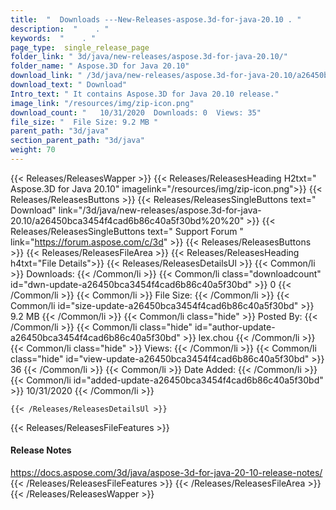 ```yaml
---
title:  "  Downloads ---New-Releases-aspose.3d-for-java-20.10 . " 
description:  "    . " 
keywords:  "    . " 
page_type:  single_release_page
folder_link: " 3d/java/new-releases/aspose.3d-for-java-20.10/"
folder_name: " Aspose.3D for Java 20.10"
download_link: " /3d/java/new-releases/aspose.3d-for-java-20.10/a26450bca3454f4cad6b86c40a5f30bd"
download_text: " Download"
Intro_text: " It contains Aspose.3D for Java 20.10 release."
image_link: "/resources/img/zip-icon.png"
download_count: "   10/31/2020  Downloads: 0  Views: 35"
file_size: "  File Size: 9.2 MB "
parent_path: "3d/java"
section_parent_path: "3d/java"
weight: 70
---
```


{{< Releases/ReleasesWapper >}}
  {{< Releases/ReleasesHeading H2txt=" Aspose.3D for Java 20.10" imagelink="/resources/img/zip-icon.png">}}
  {{< Releases/ReleasesButtons >}}
    {{< Releases/ReleasesSingleButtons text=" Download" link="/3d/java/new-releases/aspose.3d-for-java-20.10/a26450bca3454f4cad6b86c40a5f30bd%20%20" >}}
    {{< Releases/ReleasesSingleButtons text=" Support Forum " link="https://forum.aspose.com/c/3d" >}}
  {{< Releases/ReleasesButtons >}}
  {{< Releases/ReleasesFileArea >}}
    {{< Releases/ReleasesHeading h4txt="File Details">}}
    {{< Releases/ReleasesDetailsUl >}}
            {{< Common/li  >}} Downloads: {{< /Common/li >}} 
      {{< Common/li class="downloadcount" id="dwn-update-a26450bca3454f4cad6b86c40a5f30bd" >}} 0 {{< /Common/li >}} 
      {{< Common/li  >}} File Size: {{< /Common/li >}} 
      {{< Common/li id="size-update-a26450bca3454f4cad6b86c40a5f30bd" >}} 9.2 MB {{< /Common/li >}} 
      {{< Common/li  class="hide" >}} Posted By: {{< /Common/li >}} 
      {{< Common/li class="hide" id="author-update-a26450bca3454f4cad6b86c40a5f30bd" >}} lex.chou {{< /Common/li >}} 
      {{< Common/li class="hide"  >}} Views: {{< /Common/li >}} 
      {{< Common/li class="hide" id="view-update-a26450bca3454f4cad6b86c40a5f30bd" >}} 36 {{< /Common/li >}} 
      {{< Common/li  >}} Date Added: {{< /Common/li >}} 
      {{< Common/li id="added-update-a26450bca3454f4cad6b86c40a5f30bd" >}} 10/31/2020 {{< /Common/li >}} 

    {{< /Releases/ReleasesDetailsUl >}}

  {{< Releases/ReleasesFileFeatures >}}
      <h4>Release Notes</h4><div><a href="https://docs.aspose.com/3d/java/aspose-3d-for-java-20-10-release-notes/">https://docs.aspose.com/3d/java/aspose-3d-for-java-20-10-release-notes/</a></div>
  {{< /Releases/ReleasesFileFeatures >}}
 {{< /Releases/ReleasesFileArea >}}
{{< /Releases/ReleasesWapper >}}


